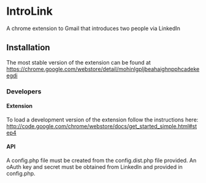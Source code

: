 # IntroLink #

A chrome extension to Gmail that introduces two people via LinkedIn

## Installation ##

The most stable version of the extension can be found at
https://chrome.google.com/webstore/detail/mohinlgpljbeahaighnpphcadekeegdi

### Developers ###

#### Extension ####
To load a development version of the extension follow the instructions here:
http://code.google.com/chrome/webstore/docs/get_started_simple.html#step4

#### API ####
A config.php file must be created from the config.dist.php file provided. An
oAuth key and secret must be obtained from LinkedIn and provided in config.php.
